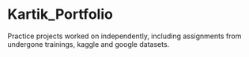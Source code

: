 # Kartik_Portfolio
Practice projects worked on independently, including assignments from undergone trainings, kaggle and google datasets.
